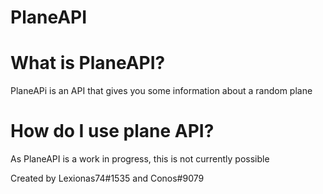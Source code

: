 # PlaneAPI 


# What is PlaneAPI?
PlaneAPi is an API that gives you some information about a random plane



# How do I use plane API?
As PlaneAPI is a work in progress, this is not currently possible




Created by Lexionas74#1535 and Conos#9079